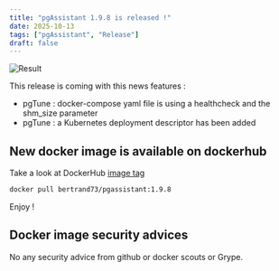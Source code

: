 ```yaml
---
title: "pgAssistant 1.9.8 is released !"
date: 2025-10-13
tags: ["pgAssistant", "Release"]
draft: false
---
```


![Result](/pgassistant-blog/images/release.png)

This release is coming with this news features :

- pgTune : docker-compose yaml file is using a healthcheck and the shm_size parameter
- pgTune : a Kubernetes deployment descriptor has been added


## New docker image is available on dockerhub

Take a look at DockerHub [image tag](https://hub.docker.com/r/bertrand73/pgassistant/tags)

```bash
docker pull bertrand73/pgassistant:1.9.8
```

Enjoy !

## Docker image security advices

No any security advice from github or docker scouts or Grype.